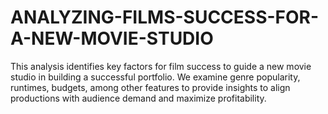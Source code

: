 # ANALYZING-FILMS-SUCCESS-FOR-A-NEW-MOVIE-STUDIO
This analysis identifies key factors for film success to guide a new movie studio in building a successful portfolio. We examine genre popularity, runtimes, budgets, among other features to provide insights to align productions with audience demand and maximize profitability.
